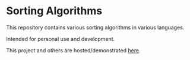 # Sorting Algorithms

This repository contains various sorting algorithms in various languages. 

Intended for personal use and development.

This project and others are hosted/demonstrated [here](https://andy-stack.github.io/).
